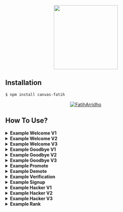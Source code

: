 <p align="center">
  <img width="200" height="200" src="https://telegra.ph/file/e77b79d6b544603222cfa.jpg">
</p>

## Installation

```bash
$ npm install canvas-fatih
```

<p align="center">
    <a href="https://github.com/FatihArridho">
        <img
            src="https://readme-typing-svg.herokuapp.com?size=15&width=280&lines=thank+you+for+using+this+module"
            alt="FatihArridho"
        />
    </a>
</p>

## How To Use?
<details><summary><b>Example Welcome V1</b></summary><br>

```js
const cf = require("canvas-fatih");
const fs = require('fs');

const image = await new cf.Welcome()
    .setAvatar("https://api.fatiharridho.my.id/images/logo.png")
    .setUsername("Fatih Arridho")
    .setGuildName("CpdXSeven")
    .setGuildIcon("https://cdn.dribbble.com/users/1051393/screenshots/7011829/media/f19892ea228d4dfafd5a0abf273f6b3c.png")
    .setBackground("https://telegra.ph/file/3f4993d39b9994c54da94.jpg")
    .setMemberCount("404")
    .toAttachment();
  
  data = image.toBuffer();
  await fs.writeFileSync(__path +'/tmp/welcome-v1.png', data)
 
```
### Result Welcome V1
<img src="https://api.fatiharridho.my.id/api/canvas/welcome/v1?pp=https://api.fatiharridho.my.id/images/logo.png&nama=Fatih%20Arridho&namagc=CpdXSeven&ppgc=https://cdn.dribbble.com/users/1051393/screenshots/7011829/media/f19892ea228d4dfafd5a0abf273f6b3c.png&bg=https://telegra.ph/file/3f4993d39b9994c54da94.jpg&member=404" height="145"></img>

</details>

<details><summary><b>Example Welcome V2</b></summary><br>

```js
const cf = require("canvas-fatih");
const fs = require('fs');

const image = await new cf.Welcome2()
    .setAvatar("https://api.fatiharridho.my.id/images/logo.png")
    .setUsername("Fatih Arridho")
    .setBg("https://img.freepik.com/free-vector/perspective-japanese-street-neon-lights_52683-44988.jpg")
    .setGroupname("CpdXSeven")
    .setMember("404")
    .toAttachment();
  
  data = image.toBuffer();
  await fs.writeFileSync(__path +'/tmp/welcome-v2.png', data)
 
```
### Result Welcome V2
<img src="https://api.fatiharridho.my.id/api/canvas/welcome/v2?pp=https://api.fatiharridho.my.id/images/logo.png&nama=Fatih%20Arridho&bg=https://img.freepik.com/free-vector/perspective-japanese-street-neon-lights_52683-44988.jpg&namagc=CpdXSeven&member=404" height="145"></img>
</details>

<details><summary><b>Example Welcome V3</b></summary><br>

```js
const cf = require("canvas-fatih");
const fs = require('fs');

const image = await new cf.Welcome3()
    .setAvatar("https://api.fatiharridho.my.id/images/logo.png")
    .setUsername("Fatih Arridho")
    .toAttachment();
  
  data = image.toBuffer();
  await fs.writeFileSync(__path +'/tmp/welcome-v3.png', data)
 
```
### Result Welcome V3
<img src="https://api.fatiharridho.my.id/api/canvas/welcome/v3?pp=https://api.fatiharridho.my.id/images/logo.png&nama=Fatih%20Arridho" height="145"></img>
</details>

<details><summary><b>Example Goodbye V1</b></summary><br>

```js
const cf = require("canvas-fatih");
const fs = require('fs');

const image = await new cf.Goodbye()
    .setAvatar("https://api.fatiharridho.my.id/images/logo.png")
    .setUsername("Fatih Arridho")
    .setGuildName("CpdXSeven")
    .setGuildIcon("https://cdn.dribbble.com/users/1051393/screenshots/7011829/media/f19892ea228d4dfafd5a0abf273f6b3c.png")
    .setBackground("https://telegra.ph/file/3f4993d39b9994c54da94.jpg")
    .setMemberCount("404")
    .toAttachment();
  
  data = image.toBuffer();
  await fs.writeFileSync(__path +'/tmp/goodbye-v1.png', data)
 
```
### Result Goodbye V1
<img src="https://api.fatiharridho.my.id/api/canvas/goodbye/v1?pp=https://api.fatiharridho.my.id/images/logo.png&nama=Fatih%20Arridho&namagc=CpdXSeven&ppgc=https://cdn.dribbble.com/users/1051393/screenshots/7011829/media/f19892ea228d4dfafd5a0abf273f6b3c.png&bg=https://telegra.ph/file/3f4993d39b9994c54da94.jpg&member=404" height="145"></img>
</details>

<details><summary><b>Example Goodbye V2</b></summary><br>

```js
const cf = require("canvas-fatih");
const fs = require('fs');

const image = await new cf.Goodbye2()
    .setAvatar("https://api.fatiharridho.my.id/images/logo.png")
    .setUsername("Fatih Arridho")
    .setBg("https://img.freepik.com/free-vector/perspective-japanese-street-neon-lights_52683-44988.jpg")
    .setGroupname("CpdXSeven")
    .setMember("404")
    .toAttachment();
  
  data = image.toBuffer();
  await fs.writeFileSync(__path +'/tmp/goodbye-v2.png', data)
 
```
### Result Goodbye V2
<img src="https://api.fatiharridho.my.id/api/canvas/goodbye/v2?pp=https://api.fatiharridho.my.id/images/logo.png&nama=Fatih%20Arridho&bg=https://img.freepik.com/free-vector/perspective-japanese-street-neon-lights_52683-44988.jpg&namagc=CpdXSeven&member=404" height="145"></img>
</details>

<details><summary><b>Example Goodbye V3</b></summary><br>

```js
const cf = require("canvas-fatih");
const fs = require('fs');

const image = await new cf.Goodbye3()
    .setAvatar("https://api.fatiharridho.my.id/images/logo.png")
    .setUsername("Fatih Arridho")
    .toAttachment();
  
  data = image.toBuffer();
  await fs.writeFileSync(__path +'/tmp/goodbye-v3.png', data)
 
```
### Result Goodbye V3
<img src="https://api.fatiharridho.my.id/api/canvas/goodbye/v3?pp=https://api.fatiharridho.my.id/images/logo.png&nama=Fatih%20Arridho" height="145"></img>
</details>

<details><summary><b>Example Promote</b></summary><br>

```js
const cf = require("canvas-fatih");
const fs = require('fs');

const image = await new cf.Promote()
    .setAvatar("https://api.fatiharridho.my.id/images/logo.png")
    .setUsername("Fatih Arridho")
    .setGuildName("CpdXSeven")
    .setGuildIcon("https://cdn.dribbble.com/users/1051393/screenshots/7011829/media/f19892ea228d4dfafd5a0abf273f6b3c.png")
    .setBackground("https://telegra.ph/file/3f4993d39b9994c54da94.jpg")
    .setMemberCount("404")
    .toAttachment();
  
  data = image.toBuffer();
  await fs.writeFileSync(__path +'/tmp/promote.png', data)
 
```
### Result Promote
<img src="https://api.fatiharridho.my.id/api/canvas/promote?pp=https://api.fatiharridho.my.id/images/logo.png&nama=Fatih%20Arridho&namagc=CpdXSeven&ppgc=https://cdn.dribbble.com/users/1051393/screenshots/7011829/media/f19892ea228d4dfafd5a0abf273f6b3c.png&bg=https://telegra.ph/file/3f4993d39b9994c54da94.jpg&member=404" height="145"></img>
</details>

<details><summary><b>Example Demote</b></summary><br>

```js
const cf = require("canvas-fatih");
const fs = require('fs');

const image = await new cf.Demote()
    .setAvatar("https://api.fatiharridho.my.id/images/logo.png")
    .setUsername("Fatih Arridho")
    .setGuildName("CpdXSeven")
    .setGuildIcon("https://cdn.dribbble.com/users/1051393/screenshots/7011829/media/f19892ea228d4dfafd5a0abf273f6b3c.png")
    .setBackground("https://telegra.ph/file/3f4993d39b9994c54da94.jpg")
    .setMemberCount("404")
    .toAttachment();
  
  data = image.toBuffer();
  await fs.writeFileSync(__path +'/tmp/demote.png', data)
 
```
### Result Demote
<img src="https://api.fatiharridho.my.id/api/canvas/demote?pp=https://api.fatiharridho.my.id/images/logo.png&nama=Fatih%20Arridho&namagc=CpdXSeven&ppgc=https://cdn.dribbble.com/users/1051393/screenshots/7011829/media/f19892ea228d4dfafd5a0abf273f6b3c.png&bg=https://telegra.ph/file/3f4993d39b9994c54da94.jpg&member=404" height="145"></img>
</details>

<details><summary><b>Example Verification</b></summary><br>

```js
const cf = require("canvas-fatih");
const fs = require('fs');

const image = await new cf.Verification()
    .setAvatar("https://api.fatiharridho.my.id/images/logo.png")
    .setUsername("Fatih Arridho")
    .setGuildName("CpdXSeven")
    .setGuildIcon("https://cdn.dribbble.com/users/1051393/screenshots/7011829/media/f19892ea228d4dfafd5a0abf273f6b3c.png")
    .setBackground("https://telegra.ph/file/3f4993d39b9994c54da94.jpg")
    .setMemberCount("404")
    .toAttachment();
  
  data = image.toBuffer();
  await fs.writeFileSync(__path +'/tmp/verification.png', data)
 
```
### Result Verification
<img src="https://api.fatiharridho.my.id/api/canvas/verification?pp=https://api.fatiharridho.my.id/images/logo.png&nama=Fatih%20Arridho&namagc=CpdXSeven&ppgc=https://cdn.dribbble.com/users/1051393/screenshots/7011829/media/f19892ea228d4dfafd5a0abf273f6b3c.png&bg=https://telegra.ph/file/3f4993d39b9994c54da94.jpg&member=404" height="145"></img>
</details>

<details><summary><b>Example Signup</b></summary><br>

```js
const cf = require("canvas-fatih");
const fs = require('fs');

const image = await new cf.Signup()
    .setAvatar("https://api.fatiharridho.my.id/images/logo.png")
    .setName("Fatih Arridho")
    .setBackground("https://telegra.ph/file/3f4993d39b9994c54da94.jpg")
    .setEmail("admin@fth.my.id")
    .toAttachment();
  
  data = image.toBuffer();
  await fs.writeFileSync(__path +'/tmp/signup.png', data)
 
```
### Result Signup
<img src="https://api.fatiharridho.my.id/api/canvas/signup?pp=https://api.fatiharridho.my.id/images/logo.png&nama=Fatih%20Arridho&bg=https://telegra.ph/file/3f4993d39b9994c54da94.jpg&email=admin@fth.my.id" height="145"></img>
</details>

<details><summary><b>Example Hacker V1</b></summary><br>

```js
const cf = require("canvas-fatih");
const fs = require('fs');

const image = await new cf.Hacker1()
    .setName("Fatih Arridho")
    .toAttachment();
  
  data = image.toBuffer();
  await fs.writeFileSync(__path +'/tmp/hacker-v1.png', data)
 
```
### Result Hacker V1
<img src="https://api.fatiharridho.my.id/api/canvas/hacker/v1?nama=Fatih%20Arridho" height="145"></img>
</details>

<details><summary><b>Example Hacker V2</b></summary><br>

```js
const cf = require("canvas-fatih");
const fs = require('fs');

const image = await new cf.Hacker2()
    .setAvatar("https://api.fatiharridho.my.id/images/logo.png")
    .toAttachment();
  
  data = image.toBuffer();
  await fs.writeFileSync(__path +'/tmp/hacker-v2.png', data)
 
```
### Result Hacker V2
<img src="https://api.fatiharridho.my.id/api/canvas/hacker/v2?bg=https://api.fatiharridho.my.id/images/logo.png" height="145"></img>
</details>

<details><summary><b>Example Hacker V3</b></summary><br>

```js
const cf = require("canvas-fatih");
const fs = require('fs');

const image = await new cf.Hacker3()
    .setAvatar("https://api.fatiharridho.my.id/images/logo.png")
    .toAttachment();
  
  data = image.toBuffer();
  await fs.writeFileSync(__path +'/tmp/hacker-v3.png', data)
 
```
### Result Hacker V3
<img src="https://api.fatiharridho.my.id/api/canvas/hacker/v3?bg=https://api.fatiharridho.my.id/images/logo.png" height="145"></img>
</details>

<details><summary><b>Example Rank</b></summary><br>

```js
const cf = require("canvas-fatih");
const fs = require('fs');

const image = await new cf.Rank()
    .setAvatar("https://api.fatiharridho.my.id/images/logo.png")
    .setUsername("Fatih Arridho")
    .setBg("https://telegra.ph/file/3f4993d39b9994c54da94.jpg")
    .setNeedexp("5000")
    .setCurrxp("6000")
    .setLevel("9")
    .setRank("https://i.pinimg.com/originals/b2/fc/1d/b2fc1da4a7c50bcc2f48fc75b54c1fee.png")
    .toAttachment();
  
  data = image.toBuffer();
  await fs.writeFileSync(__path +'/tmp/rank.png', data)
 
```
### Result Rank
<img src="https://api.fatiharridho.my.id/api/canvas/rank?pp=https://api.fatiharridho.my.id/images/logo.png&nama=Fatih%20Arridho&bg=https://telegra.ph/file/3f4993d39b9994c54da94.jpg&needxp=5000&currxp=6000&level=9&logorank=https://i.pinimg.com/originals/b2/fc/1d/b2fc1da4a7c50bcc2f48fc75b54c1fee.png" height="145"></img>
</details
